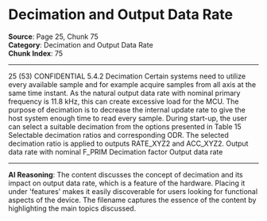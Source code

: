 # Decimation and Output Data Rate

**Source**: Page 25, Chunk 75  
**Category**: Decimation and Output Data Rate  
**Chunk Index**: 75

---

25 (53)
CONFIDENTIAL
5.4.2 Decimation
Certain systems need to utilize every available sample and for example acquire samples from all axis at
the same time instant. As the natural output data rate with nominal primary frequency is 11.8 kHz, this
can create excessive load for the MCU. The purpose of decimation is to decrease the internal update
rate to give the host system enough time to read every sample.
During start-up, the user can select a suitable decimation from the options presented in Table 15
Selectable decimation ratios and corresponding ODR. The selected decimation ratio is applied to
outputs RATE_XYZ2 and ACC_XYZ2.
Output data rate with nominal F_PRIM
Decimation factor Output data rate

---

**AI Reasoning**: The content discusses the concept of decimation and its impact on output data rate, which is a feature of the hardware. Placing it under 'features' makes it easily discoverable for users looking for functional aspects of the device. The filename captures the essence of the content by highlighting the main topics discussed.
